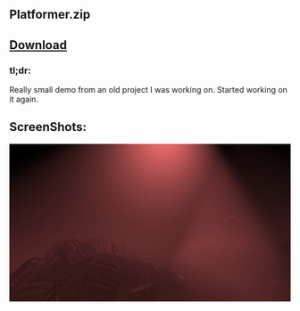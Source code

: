 ## Platformer.zip

## <a href="https://github.com/MarcelvanDuijnDev/Unity_Builds/raw/main/Platformer/Build%20Platformer.rar"> Download </a>

### tl;dr:
Really small demo from an old project I was working on.
Started working on it again.

## ScreenShots:
<img align="center" src="https://raw.githubusercontent.com/MarcelvanDuijnDev/Unity_Builds/main/OtherFiles/ScreenShot_Platformer_1.jpg">
